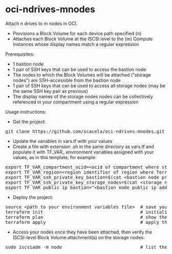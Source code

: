 # oci-ndrives-mnodes

Attach n drives to m nodes in OCI.

- Provisions a Block Volume for each device path specified (n)
- Attaches each Block Volume at the ISCSI level to the (m) Compute Instances whose display names match a regular expression

Prerequisites:
- 1 bastion node
- 1 pair of SSH keys that can be used to access the bastion node
- The nodes to which the Block Volumes will be attached ("storage nodes") are SSH-accessible from the bastion node
- 1 pair of SSH keys that can be used to access all storage nodes (may be the same SSH key pair as previous)
- The display names of the storage nodes nodes can be collectively referenced in your compartment using a regular expression

Usage instructions:
- Get the project:
<pre>
git clone https://github.com/scacela/oci-ndrives-mnodes.git
</pre>
- Update the variables in vars.tf with your values
- Create a file with extension .sh in the same directory as vars.tf and populate it with TF\_VAR\_ environment variables assigned with your values, as in this template, for example:
<pre>
export TF_VAR_compartment_ocid=&ltocid of compartment where storage nodes exist and where Block Volume(s) will be deployed&gt
export TF_VAR_region=&ltregion identifier of region where Terraform actions will be implemented&gt
export TF_VAR_ssh_private_key_bastion=$(cat &ltbastion node private ssh key&gt)
export TF_VAR_ssh_private_key_storage_nodes=$(cat &ltstorage node private ssh key&gt)
export TF_VAR_public_ip_bastion="&ltbastion node public ip address&gt"
</pre>
- Deploy the project:
<pre>
source &ltpath to your environment variables file&gt  # save your environment variables to the environment in your CLI instance:
terraform init                                    # initialize Terraform in the same directory as vars.tf
terraform plan                                    # show the deployment plan before applying
terraform apply                                   # apply the deployment plan, enter 'yes' when prompted
</pre>
- Access your nodes once they have been attached, then verify the ISCSI-level Block Volume attachment(s) on the storage nodes:
<pre>
sudo iscsiadm -m node                             # list the ISCSI nodes
</pre>

